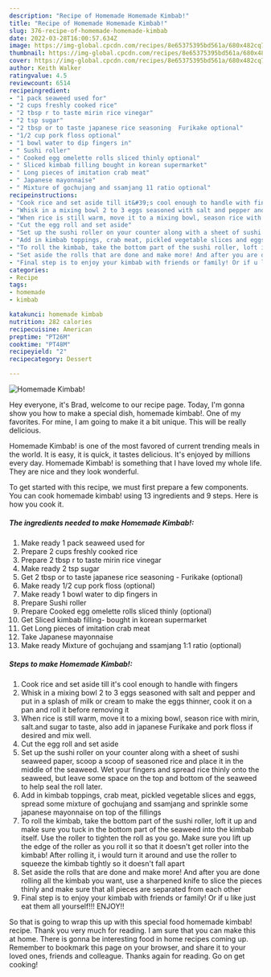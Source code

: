 ```yaml
---
description: "Recipe of Homemade Homemade Kimbab!"
title: "Recipe of Homemade Homemade Kimbab!"
slug: 376-recipe-of-homemade-homemade-kimbab
date: 2022-03-28T16:00:57.634Z
image: https://img-global.cpcdn.com/recipes/8e65375395bd561a/680x482cq70/homemade-kimbab-recipe-main-photo.jpg
thumbnail: https://img-global.cpcdn.com/recipes/8e65375395bd561a/680x482cq70/homemade-kimbab-recipe-main-photo.jpg
cover: https://img-global.cpcdn.com/recipes/8e65375395bd561a/680x482cq70/homemade-kimbab-recipe-main-photo.jpg
author: Keith Walker
ratingvalue: 4.5
reviewcount: 6514
recipeingredient:
- "1 pack seaweed used for"
- "2 cups freshly cooked rice"
- "2 tbsp r to taste mirin rice vinegar"
- "2 tsp sugar"
- "2 tbsp or to taste japanese rice seasoning  Furikake optional"
- "1/2 cup pork floss optional"
- "1 bowl water to dip fingers in"
- " Sushi roller"
- " Cooked egg omelette rolls sliced thinly optional"
- " Sliced kimbab filling bought in korean supermarket"
- " Long pieces of imitation crab meat"
- " Japanese mayonnaise"
- " Mixture of gochujang and ssamjang 11 ratio optional"
recipeinstructions:
- "Cook rice and set aside till it&#39;s cool enough to handle with fingers"
- "Whisk in a mixing bowl 2 to 3 eggs seasoned with salt and pepper and put in a splash of milk or cream to make the eggs thinner, cook it on a pan and roll it before removing it"
- "When rice is still warm, move it to a mixing bowl, season rice with mirin, salt.and sugar to taste, also add in japanese Furikake and pork floss if desired and mix well."
- "Cut the egg roll and set aside"
- "Set up the sushi roller on your counter along with a sheet of sushi seaweed paper, scoop a scoop of seasoned rice and place it in the middle of the seaweed. Wet your fingers and spread rice thinly onto the seaweed, but leave some space on the top and bottom of the seaweed to help seal the roll later."
- "Add in kimbab toppings, crab meat, pickled vegetable slices and eggs, spread some mixture of gochujang and ssamjang and sprinkle some japanese mayonnaise on top of the fillings"
- "To roll the kimbab, take the bottom part of the sushi roller, loft it up and make sure you tuck in the bottom part of the seaweed into the kimbab itself. Use the roller to tighten the roll as you go. Make sure you lift up the edge of the roller as you roll it so that it doesn&#39;t get roller into the kimbab! After rolling it, i would turn it around and use the roller to squeeze the kimbab tightly so it doesn&#39;t fall apart"
- "Set aside the rolls that are done and make more! And after you are done rolling all the kimbab you want, use a sharpened knife to slice the pieces thinly and make sure that all pieces are separated from each other"
- "Final step is to enjoy your kimbab with friends or family! Or if u like just eat them all yourself!!! ENJOY!!"
categories:
- Recipe
tags:
- homemade
- kimbab

katakunci: homemade kimbab 
nutrition: 282 calories
recipecuisine: American
preptime: "PT26M"
cooktime: "PT48M"
recipeyield: "2"
recipecategory: Dessert

---
```



![Homemade Kimbab!](https://img-global.cpcdn.com/recipes/8e65375395bd561a/680x482cq70/homemade-kimbab-recipe-main-photo.jpg)

Hey everyone, it's Brad, welcome to our recipe page. Today, I'm gonna show you how to make a special dish, homemade kimbab!. One of my favorites. For mine, I am going to make it a bit unique. This will be really delicious.

Homemade Kimbab! is one of the most favored of current trending meals in the world. It is easy, it is quick, it tastes delicious. It's enjoyed by millions every day. Homemade Kimbab! is something that I have loved my whole life. They are nice and they look wonderful.




To get started with this recipe, we must first prepare a few components. You can cook homemade kimbab! using 13 ingredients and 9 steps. Here is how you cook it.

<!--inarticleads1-->

##### The ingredients needed to make Homemade Kimbab!:

1. Make ready 1 pack seaweed used for
1. Prepare 2 cups freshly cooked rice
1. Prepare 2 tbsp r to taste mirin rice vinegar
1. Make ready 2 tsp sugar
1. Get 2 tbsp or to taste japanese rice seasoning - Furikake (optional)
1. Make ready 1/2 cup pork floss (optional)
1. Make ready 1 bowl water to dip fingers in
1. Prepare  Sushi roller
1. Prepare  Cooked egg omelette rolls sliced thinly (optional)
1. Get  Sliced kimbab filling- bought in korean supermarket
1. Get  Long pieces of imitation crab meat
1. Take  Japanese mayonnaise
1. Make ready  Mixture of gochujang and ssamjang 1:1 ratio (optional)




<!--inarticleads2-->

##### Steps to make Homemade Kimbab!:

1. Cook rice and set aside till it&#39;s cool enough to handle with fingers
1. Whisk in a mixing bowl 2 to 3 eggs seasoned with salt and pepper and put in a splash of milk or cream to make the eggs thinner, cook it on a pan and roll it before removing it
1. When rice is still warm, move it to a mixing bowl, season rice with mirin, salt.and sugar to taste, also add in japanese Furikake and pork floss if desired and mix well.
1. Cut the egg roll and set aside
1. Set up the sushi roller on your counter along with a sheet of sushi seaweed paper, scoop a scoop of seasoned rice and place it in the middle of the seaweed. Wet your fingers and spread rice thinly onto the seaweed, but leave some space on the top and bottom of the seaweed to help seal the roll later.
1. Add in kimbab toppings, crab meat, pickled vegetable slices and eggs, spread some mixture of gochujang and ssamjang and sprinkle some japanese mayonnaise on top of the fillings
1. To roll the kimbab, take the bottom part of the sushi roller, loft it up and make sure you tuck in the bottom part of the seaweed into the kimbab itself. Use the roller to tighten the roll as you go. Make sure you lift up the edge of the roller as you roll it so that it doesn&#39;t get roller into the kimbab! After rolling it, i would turn it around and use the roller to squeeze the kimbab tightly so it doesn&#39;t fall apart
1. Set aside the rolls that are done and make more! And after you are done rolling all the kimbab you want, use a sharpened knife to slice the pieces thinly and make sure that all pieces are separated from each other
1. Final step is to enjoy your kimbab with friends or family! Or if u like just eat them all yourself!!! ENJOY!!




So that is going to wrap this up with this special food homemade kimbab! recipe. Thank you very much for reading. I am sure that you can make this at home. There is gonna be interesting food in home recipes coming up. Remember to bookmark this page on your browser, and share it to your loved ones, friends and colleague. Thanks again for reading. Go on get cooking!
